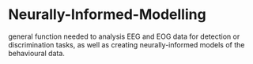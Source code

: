 # Neurally-Informed-Modelling
general function needed to analysis EEG and EOG data for detection or discrimination tasks, as well as creating neurally-informed models of the behavioural data. 
